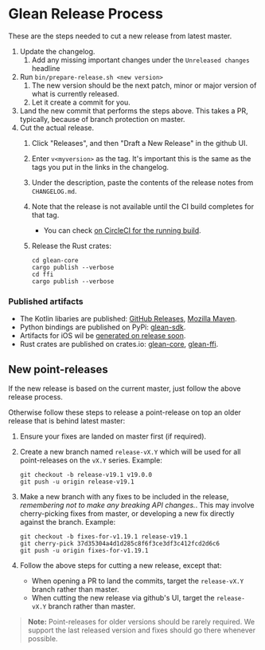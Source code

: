 # Glean Release Process

These are the steps needed to cut a new release from latest master.

1. Update the changelog.
    1. Add any missing important changes under the `Unreleased changes` headline
2. Run `bin/prepare-release.sh <new version>`
    1. The new version should be the next patch, minor or major version of what is currently released.
    2. Let it create a commit for you.
3. Land the new commit that performs the steps above. This takes a PR, typically, because of branch protection on master.
4. Cut the actual release.
    1. Click "Releases", and then "Draft a New Release" in the github UI.
    2. Enter `v<myversion>` as the tag. It's important this is the same as the tags you put in the links in the changelog.
    3. Under the description, paste the contents of the release notes from `CHANGELOG.md`.
    4. Note that the release is not available until the CI build completes for that tag.
        - You can check [on CircleCI for the running build](https://circleci.com/gh/mozilla/glean).
    5. Release the Rust crates:

       ```
       cd glean-core
       cargo publish --verbose
       cd ffi
       cargo publish --verbose
       ```

### Published artifacts

* The Kotlin libaries are published: [GitHub Releases](https://github.com/mozilla/glean/releases), [Mozilla Maven](https://maven.mozilla.org/?prefix=maven2/org/mozilla/telemetry/).
* Python bindings are published on PyPi: [glean-sdk](https://pypi.org/project/glean-sdk/).
* Artifacts for iOS wil be [generated on release soon](https://bugzilla.mozilla.org/show_bug.cgi?id=1598276).
* Rust crates are published on crates.io: [glean-core](https://crates.io/crates/glean-core), [glean-ffi](https://crates.io/crates/glean-ffi).

## New point-releases

If the new release is based on the current master, just follow the above release process.

Otherwise follow these steps to release a point-release on top an older release that is behind latest master:

1. Ensure your fixes are landed on master first (if required).
2. Create a new branch named `release-vX.Y` which will be used for all point-releases on the `vX.Y` series. Example:

   ```
   git checkout -b release-v19.1 v19.0.0
   git push -u origin release-v19.1
   ```

3. Make a new branch with any fixes to be included in the release, *remembering not to make any breaking API changes.*.
   This may involve cherry-picking fixes from master, or developing a new fix directly against the branch.
   Example:

   ```
   git checkout -b fixes-for-v1.19.1 release-v19.1
   git cherry-pick 37d35304a4d1d285c8f6f3ce3df3c412fcd2d6c6
   git push -u origin fixes-for-v1.19.1
   ```
4. Follow the above steps for cutting a new release, except that:
    * When opening a PR to land the commits, target the `release-vX.Y` branch rather than master.
    * When cutting the new release via github's UI, target the `release-vX.Y` branch rather than master.

> **Note:** Point-releases for older versions should be rarely required.
> We support the last released version and fixes should go there whenever possible.
